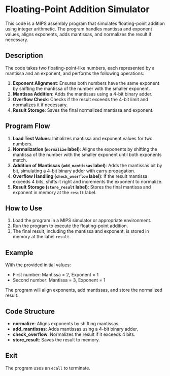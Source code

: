 # Floating-Point Addition Simulator

This code is a MIPS assembly program that simulates floating-point addition using integer arithmetic. The program handles mantissa and exponent values, aligns exponents, adds mantissas, and normalizes the result if necessary.

## Description

The code takes two floating-point-like numbers, each represented by a mantissa and an exponent, and performs the following operations:
1. **Exponent Alignment**: Ensures both numbers have the same exponent by shifting the mantissa of the number with the smaller exponent.
2. **Mantissa Addition**: Adds the mantissas using a 4-bit binary adder.
3. **Overflow Check**: Checks if the result exceeds the 4-bit limit and normalizes it if necessary.
4. **Result Storage**: Saves the final normalized mantissa and exponent.

## Program Flow

1. **Load Test Values**: Initializes mantissa and exponent values for two numbers.
2. **Normalization (`normalize` label)**: Aligns the exponents by shifting the mantissa of the number with the smaller exponent until both exponents match.
3. **Addition of Mantissas (`add_mantissas` label)**: Adds the mantissas bit by bit, simulating a 4-bit binary adder with carry propagation.
4. **Overflow Handling (`check_overflow` label)**: If the result mantissa exceeds 4 bits, shifts it right and increments the exponent to normalize.
5. **Result Storage (`store_result` label)**: Stores the final mantissa and exponent in memory at the `result` label.

## How to Use

1. Load the program in a MIPS simulator or appropriate environment.
2. Run the program to execute the floating-point addition.
3. The final result, including the mantissa and exponent, is stored in memory at the label `result`.

## Example

With the provided initial values:
- First number: Mantissa = 2, Exponent = 1
- Second number: Mantissa = 3, Exponent = 1

The program will align exponents, add mantissas, and store the normalized result.

## Code Structure

- **normalize**: Aligns exponents by shifting mantissas.
- **add_mantissas**: Adds mantissas using a 4-bit binary adder.
- **check_overflow**: Normalizes the result if it exceeds 4 bits.
- **store_result**: Saves the result to memory.

## Exit

The program uses an `ecall` to terminate.

